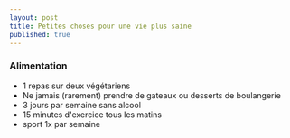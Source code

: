```yaml
---
layout: post
title: Petites choses pour une vie plus saine
published: true
---
```


### Alimentation

* 1 repas sur deux végétariens
* Ne jamais (rarement) prendre de gateaux ou desserts de boulangerie
* 3 jours par semaine sans alcool
* 15  minutes d'exercice tous les matins
* sport 1x par semaine
